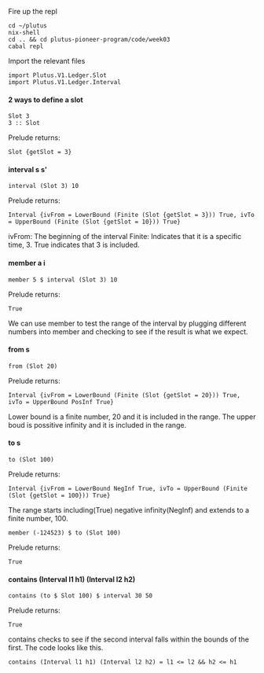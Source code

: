 Fire up the repl
```
cd ~/plutus
nix-shell
cd .. && cd plutus-pioneer-program/code/week03
cabal repl
```

Import the relevant files

```
import Plutus.V1.Ledger.Slot
import Plutus.V1.Ledger.Interval
```
#### 2 ways to define a slot
```
Slot 3
3 :: Slot
```
Prelude returns:
```
Slot {getSlot = 3}
```
#### interval s s'
```
interval (Slot 3) 10
```
Prelude returns:
```
Interval {ivFrom = LowerBound (Finite (Slot {getSlot = 3})) True, ivTo = UpperBound (Finite (Slot {getSlot = 10})) True}
```
ivFrom: The beginning of the interval
Finite: Indicates that it is a specific time, 3. True indicates that 3 is included.

#### member a i
```
member 5 $ interval (Slot 3) 10
```
Prelude returns:
```
True
```
We can use member to test the range of the interval by plugging different numbers into member and checking to see if the result is what we expect.

#### from s
```
from (Slot 20)
```
Prelude returns:
```
Interval {ivFrom = LowerBound (Finite (Slot {getSlot = 20})) True, ivTo = UpperBound PosInf True}
```
Lower bound is a finite number, 20 and it is included in the range. The upper boud is possitive infinity and it is included in the range.

#### to s
```
to (Slot 100)
```
Prelude returns:
```
Interval {ivFrom = LowerBound NegInf True, ivTo = UpperBound (Finite (Slot {getSlot = 100})) True}
```
The range starts including(True) negative infinity(NegInf) and extends to a finite number, 100.

```
member (-124523) $ to (Slot 100)
```
Prelude returns:
```
True
```
#### contains (Interval l1 h1) (Interval l2 h2)
```
contains (to $ Slot 100) $ interval 30 50
```
Prelude returns:
```
True
```
contains checks to see if the second interval falls within the bounds of the first. The code looks like this.
```
contains (Interval l1 h1) (Interval l2 h2) = l1 <= l2 && h2 <= h1
```


